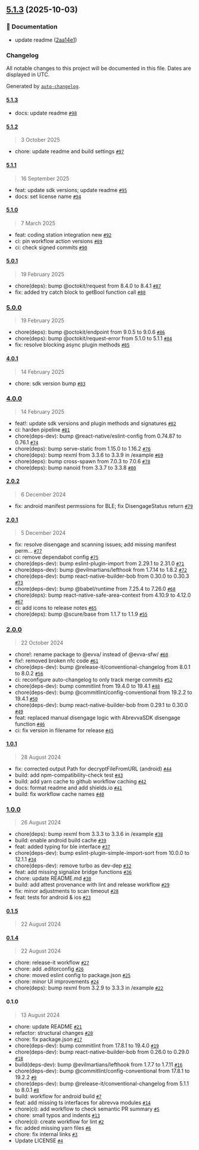 

## [5.1.3](https://github.com/evva-sfw/abrevva-react-native/compare/5.1.2...5.1.3) (2025-10-03)


### 📝 Documentation

* update readme ([2aa14e1](https://github.com/evva-sfw/abrevva-react-native/commit/2aa14e1345c29fccd7b7aba6b5395b4a9ecced95))

### Changelog

All notable changes to this project will be documented in this file. Dates are displayed in UTC.

Generated by [`auto-changelog`](https://github.com/CookPete/auto-changelog).

#### [5.1.3](https://github.com/evva-sfw/abrevva-react-native/compare/5.1.2...5.1.3)

- docs: update readme [`#98`](https://github.com/evva-sfw/abrevva-react-native/pull/98)

#### [5.1.2](https://github.com/evva-sfw/abrevva-react-native/compare/5.1.1...5.1.2)

> 3 October 2025

- chore: update readme and build settings [`#97`](https://github.com/evva-sfw/abrevva-react-native/pull/97)

#### [5.1.1](https://github.com/evva-sfw/abrevva-react-native/compare/5.1.0...5.1.1)

> 16 September 2025

- feat: update sdk versions; update readme [`#95`](https://github.com/evva-sfw/abrevva-react-native/pull/95)
- docs: set license name [`#94`](https://github.com/evva-sfw/abrevva-react-native/pull/94)

#### [5.1.0](https://github.com/evva-sfw/abrevva-react-native/compare/5.0.1...5.1.0)

> 7 March 2025

- feat: coding station integration new [`#92`](https://github.com/evva-sfw/abrevva-react-native/pull/92)
- ci: pin workflow action versions [`#89`](https://github.com/evva-sfw/abrevva-react-native/pull/89)
- ci: check signed commits [`#90`](https://github.com/evva-sfw/abrevva-react-native/pull/90)

#### [5.0.1](https://github.com/evva-sfw/abrevva-react-native/compare/5.0.0...5.0.1)

> 19 February 2025

- chore(deps): bump @octokit/request from 8.4.0 to 8.4.1 [`#87`](https://github.com/evva-sfw/abrevva-react-native/pull/87)
- fix: added try catch block to getBool function call [`#88`](https://github.com/evva-sfw/abrevva-react-native/pull/88)

### [5.0.0](https://github.com/evva-sfw/abrevva-react-native/compare/4.0.1...5.0.0)

> 19 February 2025

- chore(deps): bump @octokit/endpoint from 9.0.5 to 9.0.6 [`#86`](https://github.com/evva-sfw/abrevva-react-native/pull/86)
- chore(deps): bump @octokit/request-error from 5.1.0 to 5.1.1 [`#84`](https://github.com/evva-sfw/abrevva-react-native/pull/84)
- fix: resolve blocking async plugin methods [`#85`](https://github.com/evva-sfw/abrevva-react-native/pull/85)

#### [4.0.1](https://github.com/evva-sfw/abrevva-react-native/compare/4.0.0...4.0.1)

> 14 February 2025

- chore: sdk version bump [`#83`](https://github.com/evva-sfw/abrevva-react-native/pull/83)

### [4.0.0](https://github.com/evva-sfw/abrevva-react-native/compare/2.0.2...4.0.0)

> 14 February 2025

- feat!: update sdk versions and plugin methods and signatures [`#82`](https://github.com/evva-sfw/abrevva-react-native/pull/82)
- ci: harden pipeline [`#81`](https://github.com/evva-sfw/abrevva-react-native/pull/81)
- chore(deps-dev): bump @react-native/eslint-config from 0.74.87 to 0.76.1 [`#74`](https://github.com/evva-sfw/abrevva-react-native/pull/74)
- chore(deps): bump serve-static from 1.15.0 to 1.16.2 [`#76`](https://github.com/evva-sfw/abrevva-react-native/pull/76)
- chore(deps): bump rexml from 3.3.6 to 3.3.9 in /example [`#69`](https://github.com/evva-sfw/abrevva-react-native/pull/69)
- chore(deps): bump cross-spawn from 7.0.3 to 7.0.6 [`#78`](https://github.com/evva-sfw/abrevva-react-native/pull/78)
- chore(deps): bump nanoid from 3.3.7 to 3.3.8 [`#80`](https://github.com/evva-sfw/abrevva-react-native/pull/80)

#### [2.0.2](https://github.com/evva-sfw/abrevva-react-native/compare/2.0.1...2.0.2)

> 6 December 2024

- fix: android manifest permssions for BLE; fix DisengageStatus return [`#79`](https://github.com/evva-sfw/abrevva-react-native/pull/79)

#### [2.0.1](https://github.com/evva-sfw/abrevva-react-native/compare/2.0.0...2.0.1)

> 5 December 2024

- fix: resolve disengage and scanning issues; add missing manifest perm… [`#77`](https://github.com/evva-sfw/abrevva-react-native/pull/77)
- ci: remove dependabot config [`#75`](https://github.com/evva-sfw/abrevva-react-native/pull/75)
- chore(deps-dev): bump eslint-plugin-import from 2.29.1 to 2.31.0 [`#71`](https://github.com/evva-sfw/abrevva-react-native/pull/71)
- chore(deps-dev): bump @evilmartians/lefthook from 1.7.14 to 1.8.2 [`#72`](https://github.com/evva-sfw/abrevva-react-native/pull/72)
- chore(deps-dev): bump react-native-builder-bob from 0.30.0 to 0.30.3 [`#73`](https://github.com/evva-sfw/abrevva-react-native/pull/73)
- chore(deps-dev): bump @babel/runtime from 7.25.4 to 7.26.0 [`#68`](https://github.com/evva-sfw/abrevva-react-native/pull/68)
- chore(deps): bump react-native-safe-area-context from 4.10.9 to 4.12.0 [`#67`](https://github.com/evva-sfw/abrevva-react-native/pull/67)
- ci: add icons to release notes [`#65`](https://github.com/evva-sfw/abrevva-react-native/pull/65)
- chore(deps): bump @scure/base from 1.1.7 to 1.1.9 [`#55`](https://github.com/evva-sfw/abrevva-react-native/pull/55)

### [2.0.0](https://github.com/evva-sfw/abrevva-react-native/compare/1.0.1...2.0.0)

> 22 October 2024

- chore!: rename package to @evva/ instead of @evva-sfw/ [`#60`](https://github.com/evva-sfw/abrevva-react-native/pull/60)
- fix!: removed broken nfc code [`#61`](https://github.com/evva-sfw/abrevva-react-native/pull/61)
- chore(deps-dev): bump @release-it/conventional-changelog from 8.0.1 to 8.0.2 [`#56`](https://github.com/evva-sfw/abrevva-react-native/pull/56)
- ci: reconfigure auto-changelog to only track merge commits [`#52`](https://github.com/evva-sfw/abrevva-react-native/pull/52)
- chore(deps-dev): bump commitlint from 19.4.0 to 19.4.1 [`#48`](https://github.com/evva-sfw/abrevva-react-native/pull/48)
- chore(deps-dev): bump @commitlint/config-conventional from 19.2.2 to 19.4.1 [`#50`](https://github.com/evva-sfw/abrevva-react-native/pull/50)
- chore(deps-dev): bump react-native-builder-bob from 0.29.1 to 0.30.0 [`#49`](https://github.com/evva-sfw/abrevva-react-native/pull/49)
- feat: replaced manual disengage logic with AbrevvaSDK disengage function [`#46`](https://github.com/evva-sfw/abrevva-react-native/pull/46)
- ci: fix version in filename for release [`#45`](https://github.com/evva-sfw/abrevva-react-native/pull/45)

#### [1.0.1](https://github.com/evva-sfw/abrevva-react-native/compare/1.0.0...1.0.1)

> 28 August 2024

- fix: corrected output Path for decryptFileFromURL (android) [`#44`](https://github.com/evva-sfw/abrevva-react-native/pull/44)
- build: add npm-compatibility-check test [`#43`](https://github.com/evva-sfw/abrevva-react-native/pull/43)
- build: add yarn cache to github workflow caching [`#42`](https://github.com/evva-sfw/abrevva-react-native/pull/42)
- docs: format readme and add shields.io [`#41`](https://github.com/evva-sfw/abrevva-react-native/pull/41)
- build: fix workflow cache names [`#40`](https://github.com/evva-sfw/abrevva-react-native/pull/40)

### [1.0.0](https://github.com/evva-sfw/abrevva-react-native/compare/0.1.5...1.0.0)

> 26 August 2024

- chore(deps): bump rexml from 3.3.3 to 3.3.6 in /example [`#38`](https://github.com/evva-sfw/abrevva-react-native/pull/38)
- build: enable android build cache [`#39`](https://github.com/evva-sfw/abrevva-react-native/pull/39)
- feat: added typing for ble interface [`#37`](https://github.com/evva-sfw/abrevva-react-native/pull/37)
- chore(deps-dev): bump eslint-plugin-simple-import-sort from 10.0.0 to 12.1.1 [`#34`](https://github.com/evva-sfw/abrevva-react-native/pull/34)
- chore(deps-dev): remove turbo as dev-dep [`#32`](https://github.com/evva-sfw/abrevva-react-native/pull/32)
- feat: add missing signalize bridge functions [`#36`](https://github.com/evva-sfw/abrevva-react-native/pull/36)
- chore: update README.md [`#30`](https://github.com/evva-sfw/abrevva-react-native/pull/30)
- build: add attest provenance with lint and release workflow [`#29`](https://github.com/evva-sfw/abrevva-react-native/pull/29)
- fix: minor adjustments to scan timeout [`#28`](https://github.com/evva-sfw/abrevva-react-native/pull/28)
- feat: tests for android & ios [`#23`](https://github.com/evva-sfw/abrevva-react-native/pull/23)

#### [0.1.5](https://github.com/evva-sfw/abrevva-react-native/compare/0.1.4...0.1.5)

> 22 August 2024

#### [0.1.4](https://github.com/evva-sfw/abrevva-react-native/compare/0.1.0...0.1.4)

> 22 August 2024

- chore: release-it workflow [`#27`](https://github.com/evva-sfw/abrevva-react-native/pull/27)
- chore: add .editorconfig [`#26`](https://github.com/evva-sfw/abrevva-react-native/pull/26)
- chore: moved eslint config to package.json [`#25`](https://github.com/evva-sfw/abrevva-react-native/pull/25)
- chore: minor UI improvements [`#24`](https://github.com/evva-sfw/abrevva-react-native/pull/24)
- chore(deps): bump rexml from 3.2.9 to 3.3.3 in /example [`#22`](https://github.com/evva-sfw/abrevva-react-native/pull/22)

#### 0.1.0

> 13 August 2024

- chore: update README [`#21`](https://github.com/evva-sfw/abrevva-react-native/pull/21)
- refactor: structural changes [`#20`](https://github.com/evva-sfw/abrevva-react-native/pull/20)
- chore: fix package.json [`#17`](https://github.com/evva-sfw/abrevva-react-native/pull/17)
- chore(deps-dev): bump commitlint from 17.8.1 to 19.4.0 [`#19`](https://github.com/evva-sfw/abrevva-react-native/pull/19)
- chore(deps-dev): bump react-native-builder-bob from 0.26.0 to 0.29.0 [`#18`](https://github.com/evva-sfw/abrevva-react-native/pull/18)
- build(deps-dev): bump @evilmartians/lefthook from 1.7.7 to 1.7.11 [`#16`](https://github.com/evva-sfw/abrevva-react-native/pull/16)
- chore(deps-dev): bump @commitlint/config-conventional from 17.8.1 to 19.2.2 [`#9`](https://github.com/evva-sfw/abrevva-react-native/pull/9)
- chore(deps-dev): bump @release-it/conventional-changelog from 5.1.1 to 8.0.1 [`#8`](https://github.com/evva-sfw/abrevva-react-native/pull/8)
- build: workflow for android build [`#7`](https://github.com/evva-sfw/abrevva-react-native/pull/7)
- feat: add missing ts interfaces for abrevva modules [`#14`](https://github.com/evva-sfw/abrevva-react-native/pull/14)
- chore(ci): add workflow to check semantic PR summary [`#5`](https://github.com/evva-sfw/abrevva-react-native/pull/5)
- chore: small typos and indents [`#13`](https://github.com/evva-sfw/abrevva-react-native/pull/13)
- chore(ci): create workflow for lint [`#2`](https://github.com/evva-sfw/abrevva-react-native/pull/2)
- fix: added missing yarn files [`#6`](https://github.com/evva-sfw/abrevva-react-native/pull/6)
- chore: fix internal links [`#3`](https://github.com/evva-sfw/abrevva-react-native/pull/3)
- Update LICENSE [`#4`](https://github.com/evva-sfw/abrevva-react-native/pull/4)

